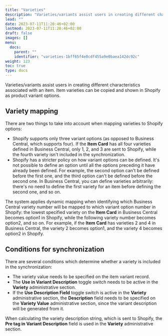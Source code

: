 ```yaml
---
title: "Varieties"
description: "Varieties/variants assist users in creating different characteristics associated with an item. Item varieties can be copied and shown in Shopify as product variant options. "
lead: ""
date: 2023-07-11T11:20:46+02:00
lastmod: 2023-07-11T11:20:46+02:00
draft: false
images: []
menu:
  docs:
    parent: ""
    identifier: "varieties-1bff65f4e0cdf455a9e0baea142dc92c"
weight: 123
toc: true
type: docs
---
```


Varieties/variants assist users in creating different characteristics associated with an item. Item varieties can be copied and shown in Shopify as product variant options. 

## Variety mapping

There are two things to take into account when mapping varieties to Shopify options:

- Shopify supports only three variant options (as opposed to Business Central, which supports four). If the **Item Card** has all four varieties defined in Business Central, only 1, 2, and 3 are sent to Shopify, while the fourth variety isn't included in the synchronization.
- Shopify has a stricter policy on how variant options can be defined. It's not possible to define an option until all the options preceding it have already been defined. For example, the second option can't be defined before the first one, and the third option can't be defined before the second one. In Business Central, you can define varieties arbitrarily: there's no need to define the first variety for an item before defining the second one, and so on.

The system applies dynamic mapping when identifying which Business Central variety number will be mapped to which variant option number in Shopify: the lowest specified variety on the **Item Card** in Business Central becomes option1 in Shopify, while the following variety number becomes option2, and so on. For example, if the **Item Card** has varieties 2 and 4 in Business Central, the variety 2 becomes option1, and the variety 4 becomes option2 in Shopify.

## Conditions for synchronization

There are several conditions which determine whether a variety is included in the synchronization:

- The variety value needs to be specified on the item variant record.
- The **Use in Variant Description** toggle switch needs to be active in the **Variety** administrative section.
- If the **Use Description Field** toggle switch is active in the **Variety** administrative section, the **Description** field needs to be specified on the **Variety Value** administrative section, since the variant description will be generated from it.  

When calculating the variety description string, which is sent to Shopify, the **Pre tag in Variant Description** field is used in the **Variety** administrative section.
